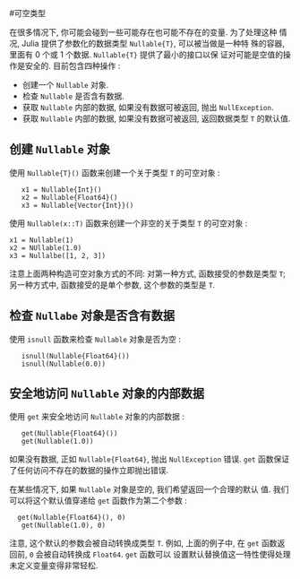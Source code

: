 
#可空类型


在很多情况下, 你可能会碰到一些可能存在也可能不存在的变量. 为了处理这种
情况, Julia 提供了参数化的数据类型 ``Nullable{T}``, 可以被当做是一种特
殊的容器, 里面有 0 个或 1 个数据. ``Nullable{T}`` 提供了最小的接口以保
证对可能是空值的操作是安全的. 目前包含四种操作 :

- 创建一个 ``Nullable`` 对象.
- 检查 ``Nullable`` 是否含有数据.
- 获取 ``Nullable`` 内部的数据, 如果没有数据可被返回, 抛出
  ``NullException``.
- 获取 ``Nullable`` 内部的数据, 如果没有数据可被返回, 返回数据类型
  ``T`` 的默认值.

创建 ``Nullable`` 对象
---------------------

使用 ``Nullable{T}()`` 函数来创建一个关于类型 ``T`` 的可空对象 :


```
   x1 = Nullable{Int}()
   x2 = Nullable{Float64}()
   x3 = Nullable{Vector{Int}}()
```

使用 ``Nullable(x::T)`` 函数来创建一个非空的关于类型 ``T`` 的可空对象 :
```
x1 = Nullable(1)
x2 = NUllable(1.0)
x3 = Nullalbe([1, 2, 3])
```
   
注意上面两种构造可空对象方式的不同: 对第一种方式, 函数接受的参数是类型
``T``; 另一种方式中, 函数接受的是单个参数, 这个参数的类型是 ``T``.

检查 ``Nullabe`` 对象是否含有数据
---------------------------

使用 ``isnull`` 函数来检查 ``Nullable`` 对象是否为空 :

```
   isnull(Nullable{Float64}())
   isnull(Nullable(0.0))
```

安全地访问 ``Nullable`` 对象的内部数据
-----------------------------

使用 ``get`` 来安全地访问 ``Nullable`` 对象的内部数据 :

```
   get(Nullable{Float64}())
   get(Nullable(1.0))
```

如果没有数据, 正如 ``Nullable{Float64}``, 抛出 ``NullException`` 错误.
``get`` 函数保证了任何访问不存在的数据的操作立即抛出错误.

在某些情况下, 如果 ``Nullable`` 对象是空的, 我们希望返回一个合理的默认
值. 我们可以将这个默认值穿递给 ``get`` 函数作为第二个参数 :

 

```
  get(Nullable{Float64}(), 0)
   get(Nullable(1.0), 0)
```

注意, 这个默认的参数会被自动转换成类型 ``T``. 例如, 上面的例子中, 在
``get`` 函数返回前, ``0`` 会被自动转换成 ``Float64``. ``get`` 函数可以
设置默认替换值这一特性使得处理未定义变量变得非常轻松.
